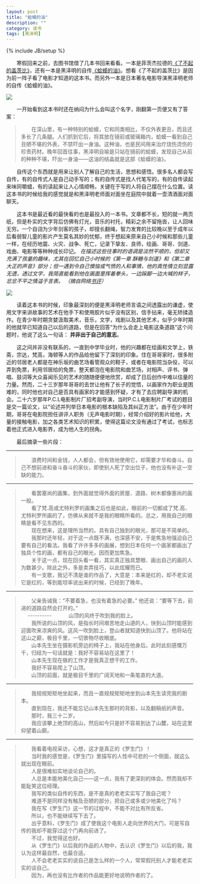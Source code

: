```yaml
---
layout: post
title: "蛤蟆的油"
description: ""
category: 读书
tags: [黑泽明]
---
```

{% include JB/setup %}

　　寒假回来之前，去图书馆借了几本书回来看看。一本是菲茨杰拉德的[《了不起的盖茨比》](http://book.douban.com/subject/1008988/)，还有一本是黑泽明的自传[《蛤蟆的油》](http://book.douban.com/subject/1914636/)。想看《了不起的盖茨比》是因为前一阵子看了电影才知道的这本书。而另外一本是日本著名电影导演黑泽明老师的自传《蛤蟆的油》。  

![]({{site.img_url}}/2014-01-28/2.jpg)  

　　一开始看到这本书时还在纳闷为什么会叫这个名字，刚翻第一页便又有了答案：

>　　在深山里，有一种特别的蛤蟆，它和同类相比，不仅外表更丑，而且还多长了几条腿。人们抓到它后，将其放在镜前或玻璃箱内，蛤蟆一看到自己丑陋不堪的外表，不禁吓出一身油。这种油，也是民间用来治疗烧伤烫伤的珍贵药材。晚年回首往事，黑泽明自喻是只站在镜前的蛤蟆，发现自己从前的种种不堪，吓出一身油——这油的结晶就是这部《蛤蟆的油》。  

　　自传这个东西就是用来让别人了解自己的生活，思想和感悟。很多名人都会写自传，有的自传式人是自己动手写的；有的自传式是找人代笔写的，有的自传读起来味同嚼蜡，有的读起来让人心情顺畅，关键在于写的人将自己摆在什么位置。读这本书的时候给我的感觉就是和黑泽明老师面对面坐在庭院中就着一壶清酒面对面聊天。

　　这本书是最近看的最快看的也是最投入的一本书。文章都不长，短的就一两页纸，但是朴实的文字背后仿佛有灯光，音乐的衬托，精彩之余不留拖沓，让人回味无穷。一个自诩为少年剑客的孩子，却擅长翻绳，智力发育的比较晚以至于成年以后看弱智儿童的影片产生莫名其妙的忧郁，终于想起来原来自己小时候和那些儿童一样，在经历地震、火灾、战争、死亡，记录下挚友、良师，绘画、哥哥、剑道、戏曲、电影等等种种成长印记。  *在描述这些往事时的语调是淡然平顺的，但却又充满了孩童的趣味，尤其在回忆自己小时候的《第一章 酥糖与剑道》和《第二章 大正的声音》部分；但一遇到令自己懊恼或气愤的人和事情，他的真性情立刻显露无遗，透过文字，我简直能看到他在画面里挥着拳头，一边跺脚一边大喊的样子，忿忿不平之情溢于言表。 （摘自网络[书评](http://book.douban.com/review/3205328/)）*  

       
![]({{site.img_url}}/2014-01-28/1.jpg)  

　　读着这本书的时候，印象最深刻的便是黑泽明老师言语之间透露出的谦虚，使用文字来讲故事的艺术在他手下和使用胶片似乎没有区别，信手拈来，毫无矫揉造作。在青少年时期贪婪汲取美术，音乐，文学，戏剧以及其他艺术，似乎少年时期的他就早已知道自己以后的道路，但是在回答“为什么会走上电影这条道路”这个问题时，他说了这么一句话： **并非出于自己的意志**。  

　　这之间并非没有联系的，一直到中学毕业时，他的兴趣都在绘画和文学上，铁斋，宗达，梵高，海顿等人的作品给他留下了深刻的印象。住在哥哥家时，很多附近的邻居老人都是在神乐坂的曲艺场看管观众的鞋子，或者在电影院当杂役，可以弄到免票，利用邻居给的免票，整天都泡在电影院和曲艺场，对相声、评书、弹唱、鼓词等大众喜闻乐见的艺术的随随便便地欣赏，却成了日后创作中难以估量的力量。然而，二十三岁那年哥哥的去世让他有了长子的觉悟，以画家作为职业是困难的，同时他也对自己是否具有画家的才能感到怀疑，才有了去应聘副导演的机会。二十六岁那年P.C.L电影制片厂招考副导演，当时P.C.L电影制片厂考试的题目是交一篇论文，以“论述并列举日本电影的根本缺陷及其纠正方法”。由于在少年时期，哥哥在电影院担任讲评人职务（无声电影时期），经常介绍好的影片给他，大量的接触电影，加之各类艺术知识的积累，使得这篇论文没有通过了考试，也标志着他正式进入电影界，成为他人生的拐角。

 

　　最后摘录一些片段： 
  
----------
> 　　浪费时间和金钱，人人都会，但有效地使用它，却需要才华和奋斗。自己不想前进和奋斗奋斗的家伙，即使别人死了空出位子，他也没有补这一空缺的能力。
  
----------
>　　看罢塞尚的画集，到外面就觉得外面的房屋、道路、树木都像塞尚的画一般。  
>　　看了梵.高或尤特利罗的画集之后也是如此，眼前的一切都成了梵.高、尤特利罗所画的了，仿佛从来就不是我的眼睛所看的。总之，用我自己的眼睛是看不见东西的。  
>　　现在想来，这是理所当然的。具有自己独到的眼光，那可是不简单的。  
>　　我那时还年轻，对于这一点既不满，也深感不安，于是焦急地强迫自己要有自己的看法。我看了许许多多的画展，想到日本任何一个画家都画出了独具个性的画，都有自己的眼光，因而更加焦急。  
>　　关于这一点，现在回头看一看，其实真正独具慧眼、画出自己的画的人为数甚少。除此之外，多是卖弄技巧，以此炫耀而已。  
>　　有一支歌，我记不清是谁的作品了，大意是：本来是红的，却不老实说它是红的，等到能坦率说出来的时候，已经到了晚年。  

----------
>　　父亲告诫我：“不要着急，也没有着急的必要。” 他还说：“要等下去，前进的道路自然会打开的。”   
　 
----------　
>　　山顶的风终于吹到我的脸上。   
>　　我所说的山顶的风，是指长时间艰苦地走山道的人，快到山顶时能感到迎面吹来凉爽的风。这风一吹到脸上，登山者就知道快到山顶了。他将站在这山之巅，极目千里，一切景物尽收眼底。   
>　　山本先生坐在摄影机旁边的椅子上，我站在他身后。此时此刻感慨万千，归结为一句话就是：我好不容易站在这里了！   
>　　山本先生现在做的工作才是我真正想干的工作。   
>　　我好不容易爬上了山顶。   
>　　山顶的前面，就是极目千里的广阔天地和一条笔直的大道。
  
----------
>　　我规规矩矩地坐起来，而且一直规规矩矩地坐到山本先生读完我的剧本。   
>　　直到现在，我还不能忘记山本先生那时的背影，以及翻稿纸的声音。   
>　　那时，我三十二岁。   
>　　我应该攀上绝顶的高山，然后如今只是好不容易到达了山麓，站在这里仰望着山巅。
   
----------
>　　我看着电视采访，心想，这才是真正的《罗生门》！  
>　　当时我的感觉是，《罗生门》里描写的人性中可悲的一个侧面，就这么就出现在眼前。  
>　　人是很难如实地谈论自己的。  
>　　人总是本能地美化自己——这一点，我有了更深刻的体会。然而我却不能耻笑这位经理。  
>　　我写的类似自传的东西，是不是真的老老实实写了我自己呢？  
>　　难道不是同样没有触及丑陋的部分，把自己或多或少地美化了吗？  
>　　我在写《罗生门》这一节的过程中，不能不对比有所反省。   
>　　所以，也不能继续写下去了。   
>　　出乎意料，《罗生门》成了使我这个电影人走向世界的大门，可是写自传的我却不能穿过这个门再向前进了。   
>　　不过，我觉得这也好。  
>　　从《罗生门》以后我的作品的人物中，去认识《罗生门》以后的我，我认为这样最自然，也最合适。  
>　　人不会老老实实的说自己是怎么样的一个人，常常假托别人才能老老实实的谈自己。  
>　　因为，再也没有比作者的作品能更好地说明作者的了。　　  